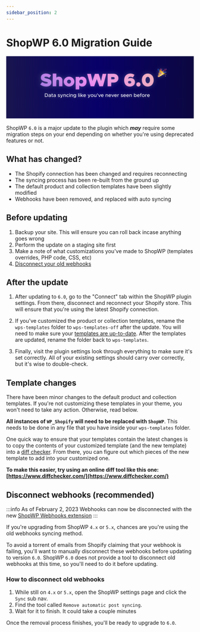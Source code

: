 ```yaml
---
sidebar_position: 2
---
```


# ShopWP 6.0 Migration Guide

![ShopWP 6.0](./assets/migration/6-marquee.png)

ShopWP `6.0` is a major update to the plugin which _**may**_ require some migration steps on your end depending on whether you're using deprecated features or not.

## What has changed?

- The Shopify connection has been changed and requires reconnecting
- The syncing process has been re-built from the ground up
- The default product and collection templates have been slightly modified
- Webhooks have been removed, and replaced with auto syncing

## Before updating

1. Backup your site. This will ensure you can roll back incase anything goes wrong
2. Perform the update on a staging site first
3. Make a note of what customizations you've made to ShopWP (templates overrides, PHP code, CSS, etc)
4. [Disconnect your old webhooks](#disconnect-webhooks-recommended)

## After the update

1. After updating to `6.0`, go to the "Connect" tab within the ShopWP plugin settings. From there, disconnect and reconnect your Shopify store. This will ensure that you're using the latest Shopify connection.

2. If you've customized the product or collection templates, rename the `wps-templates` folder to `wps-templates-off` after the update. You will need to make sure your [templates are up-to-date](#template-changes). After the templates are updated, rename the folder back to `wps-templates`.

3. Finally, visit the plugin settings look through everything to make sure it's set correctly. All of your existing settings should carry over correctly, but it's wise to double-check.

## Template changes

There have been minor changes to the default product and collection templates. If you're not customizing these templates in your theme, you won't need to take any action. Otherwise, read below.

**All instances of `WP_Shopify` will need to be replaced with `ShopWP`**. This needs to be done in any file that you have inside your `wps-templates` folder.

One quick way to ensure that your templates contain the latest changes is to copy the contents of your customized template (and the new template) into a [diff checker](https://www.diffchecker.com/). From there, you can figure out which pieces of the new template to add into your customized one.

**To make this easier, try using an online diff tool like this one: [https://www.diffchecker.com/](https://www.diffchecker.com/)**

## Disconnect webhooks (recommended)

:::info
As of February 2, 2023 Webhooks can now be disconnected with the new [ShopWP Webhooks extension](https://wpshop.io/extensions/webhooks/)
:::

If you're upgrading from ShopWP `4.x` or `5.x`, chances are you're using the old webhooks syncing method.

To avoid a torrent of emails from Shopify claiming that your webhook is failing, you'll want to manually disconnect these webhooks before updating to version `6.0`. ShopWP `6.0` does not provide a tool to disconnect old webhooks at this time, so you'll need to do it before updating.

### How to disconnect old webhooks

1. While still on `4.x` or `5.x`, open the ShopWP settings page and click the `Sync` sub nav.
2. Find the tool called `Remove automatic post syncing`.
3. Wait for it to finish. It could take a couple minutes

Once the removal process finishes, you'll be ready to upgrade to `6.0`.

